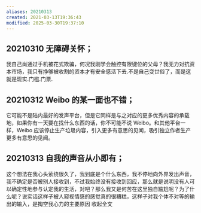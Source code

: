 ```yaml
---
aliases: 20210313
created: 2021-03-13T19:36:43
modified: 2025-03-30T19:37:10
---
```


## 20210310 无障碍关怀；

我自己尚通过手机被花式欺骗，何况我刚学会触控有限键位的父母？我无力对抗资本市场，我只有挣够被收割的资本才有安全感活下去.不是自己变世俗了，而是这就是现实.门槛.门票.

## 20210312 Weibo 的某一面也不错；

它可能不是陆内最好的发声平台，但是它同样是与之对应的更多优秀内容的承载地，如果你有一天要在找什么东西的话，你不可能不说 Weibo。和其他平台一样，Weibo 应该停止生产垃圾内容，引入更多有意思的见闻，吸引独立作者生产更多有意思的见闻。

## 20210313 自我的声音从小即有；

这个想法在我心头萦绕很久了，我到底是个什么东西，我不停地向外界发出声音，我不确定是否被别人接收到，不过我始终没有接收到回应，那么就是说明没有人可以确定性地参与认定我的生活，对吧？那么我又是何苦在这里独自尴尬呢？为了什么呢？说实话这样子被人窥视情感的感觉真的很糟糕，这样子对我个体不对等的输出的输入，是掏空我心力的主要原因 收起全文

